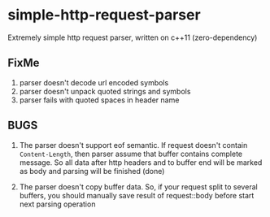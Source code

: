 # simple-http-request-parser

Extremely simple http request parser, written on c++11 (zero-dependency)


## FixMe

1. parser doesn't decode url encoded symbols
2. parser doesn't unpack quoted strings and symbols
3. parser fails with quoted spaces in header name


## BUGS

1. The parser doesn't support eof semantic. If request doesn't contain
`Content-Length`, then parser assume that buffer contains complete message. So
all data after http headers and to buffer end will be marked as body and parsing
will be finished (done)

2. The parser doesn't copy buffer data. So, if your request split to several
buffers, you should manually save result of request::body before start next
parsing operation
